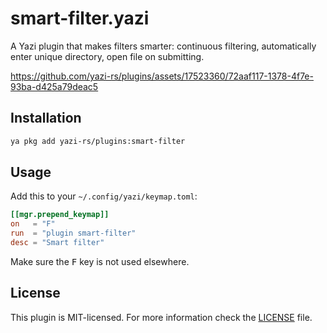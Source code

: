 # smart-filter.yazi

A Yazi plugin that makes filters smarter: continuous filtering, automatically enter unique directory, open file on submitting.

https://github.com/yazi-rs/plugins/assets/17523360/72aaf117-1378-4f7e-93ba-d425a79deac5

## Installation

```sh
ya pkg add yazi-rs/plugins:smart-filter
```

## Usage

Add this to your `~/.config/yazi/keymap.toml`:

```toml
[[mgr.prepend_keymap]]
on   = "F"
run  = "plugin smart-filter"
desc = "Smart filter"
```

Make sure the <kbd>F</kbd> key is not used elsewhere.

## License

This plugin is MIT-licensed. For more information check the [LICENSE](LICENSE) file.

